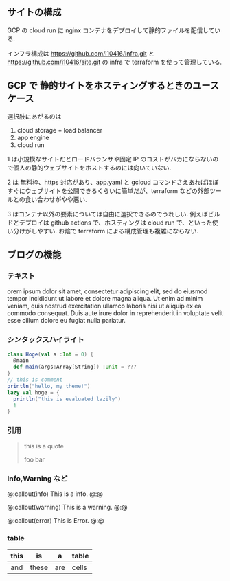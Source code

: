 ## サイトの構成

GCP の cloud run に nginx コンテナをデプロイして静的ファイルを配信している.

インフラ構成は https://github.com/i10416/infra.git と https://github.com/i10416/site.git の infra で
terraform を使って管理している.

## GCP で 静的サイトをホスティングするときのユースケース

選択肢にあがるのは

1. cloud storage + load balancer
2. app engine
3. cloud run

1 は小規模なサイトだとロードバランサや固定 IP のコストがバカにならないので個人の静的ウェブサイトをホストするのには向いていない.


2 は 無料枠、https 対応があり、app.yaml と gcloud コマンドさえあればほぼすぐにウェブサイトを公開できるくらいに簡単だが、terraform などの外部ツールとの食い合わせがやや悪い.


3 はコンテナ以外の要素については自由に選択できるのでうれしい. 例えばビルドとデプロイは github actions で、ホスティングは cloud run で、といった使い分けがしやすい. お陰で terraform による構成管理も複雑にならない.

## ブログの機能

### テキスト

orem ipsum dolor sit amet, consectetur adipiscing elit, sed do eiusmod tempor incididunt ut labore et dolore magna aliqua. Ut enim ad minim veniam, quis nostrud exercitation ullamco laboris nisi ut aliquip ex ea commodo consequat. Duis aute irure dolor in reprehenderit in voluptate velit esse cillum dolore eu fugiat nulla pariatur. 

### シンタックスハイライト

```scala
class Hoge(val a :Int = 0) {
  @main
  def main(args:Array[String]) :Unit = ???
}
// this is comment
println("hello, my theme!")
lazy val hoge = {
  println("this is evaluated lazily")
  1
}
```

### 引用

> this is a quote
>
> foo bar


### Info,Warning など


@:callout(info)
This is a info.
@:@

@:callout(warning)
This is a warning.
@:@

@:callout(error)
This is Error.
@:@


### table

|this | is | a | table|
|---|---|---|---|
|and | these| are|cells|

